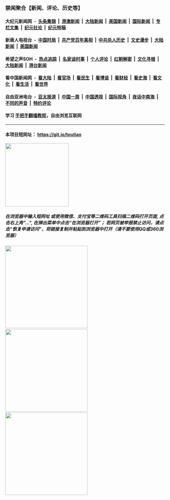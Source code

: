 ### 禁闻聚合【新闻、评论、历史等】

#### 大纪元新闻网 &nbsp;-&nbsp; [头条集锦](indexes/E头条集锦.md?t=02101844) &nbsp;|&nbsp; [港澳新闻](indexes/E港澳新闻.md?t=02101844)  &nbsp;|&nbsp; [大陆新闻](indexes/E大陆新闻.md?t=02101844) &nbsp;|&nbsp; [美国新闻](indexes/E美国新闻.md?t=02101844) &nbsp;|&nbsp; [国际新闻](indexes/E国际新闻.md?t=02101844) &nbsp;|&nbsp; [专栏文集](indexes/E专栏文集.md?t=02101844) &nbsp;|&nbsp; [纪元社论](indexes/E纪元社论.md?t=02101844) &nbsp;|&nbsp; [纪元特稿](indexes/E纪元特稿.md?t=02101844) 

#### 新唐人电视台 &nbsp;-&nbsp; [中国时局](indexes/N中国时局.md?t=02101844) &nbsp;|&nbsp; [共产党百年真相](indexes/N共产党百年真相.md?t=02101844) &nbsp;|&nbsp; [中共杀人历史](indexes/N中共杀人历史.md?t=02101844) &nbsp;|&nbsp; [文史漫步](indexes/N文史漫步.md?t=02101844) &nbsp;|&nbsp; [大陆新闻](indexes/N大陆新闻.md?t=02101844) &nbsp;|&nbsp; [美国新闻](indexes/N美国新闻.md?t=02101844)

#### 希望之声SOH &nbsp;-&nbsp; [热点追踪](indexes/H热点追踪.md?t=02101844) &nbsp;|&nbsp; [名家谈时事](indexes/H名家谈时事.md?t=02101844) &nbsp;|&nbsp; [个人评论](indexes/H个人评论.md?t=02101844)  &nbsp;|&nbsp; [红朝解密](indexes/H红朝解密.md?t=02101844) &nbsp;|&nbsp; [文化寻根](indexes/H文化寻根.md?t=02101844) &nbsp;|&nbsp; [大陆新闻](indexes/H大陆新闻.md?t=02101844) &nbsp;|&nbsp; [港台新闻](indexes/H港台新闻.md?t=02101844)

#### 看中国新闻网 &nbsp;-&nbsp; [看大陆](indexes/S看大陆.md?t=02101844) &nbsp;|&nbsp; [看官场](indexes/S看官场.md?t=02101844) &nbsp;|&nbsp; [看民生](indexes/S看民生.md?t=02101844)  &nbsp;|&nbsp; [看博谈](indexes/S看博谈.md?t=02101844) &nbsp;|&nbsp; [看财经](indexes/S看财经.md?t=02101844) &nbsp;|&nbsp; [看史海](indexes/S看史海.md?t=02101844) &nbsp;|&nbsp; [看文化](indexes/S看文化.md?t=02101844) &nbsp;|&nbsp; [看生活](indexes/S看生活.md?t=02101844) &nbsp;|&nbsp; [看世界](indexes/S看世界.md?t=02101844)

#### 自由亚洲电台 &nbsp;-&nbsp; [亚太报道](indexes/R亚太报道.md?t=02101844) &nbsp;|&nbsp; [中国一周](indexes/R中国一周.md?t=02101844) &nbsp;|&nbsp; [中国透视](indexes/R中国透视.md?t=02101844)  &nbsp;|&nbsp; [国际视角](indexes/R国际视角.md?t=02101844) &nbsp;|&nbsp; [夜话中南海](indexes/R夜话中南海.md?t=02101844) &nbsp;|&nbsp; [不同的声音](indexes/R不同的声音.md?t=02101844) &nbsp;|&nbsp; [特约评论](indexes/R特约评论.md?t=02101844)

#### 学习 [手把手翻墙教程](https://github.com/gfw-breaker/guides/wiki)，自由浏览互联网

----

#### 本项目短网址： https://git.io/toutiao
<img src="https://raw.githubusercontent.com/gfw-breaker/banned-news/master/scripts/img/qr.png" width="200px"/>  

##### 在浏览器中输入短网址 或使用微信、支付宝等二维码工具扫描二维码打开页面, 点击右上角"...", 在弹出菜单中点击“在浏览器打开”； 若网页被举报禁止访问，请点击“恢复申请访问”，将链接复制并粘贴到浏览器中打开（请不要使用QQ或360浏览器）

<img src="https://raw.githubusercontent.com/gfw-breaker/banned-news/master/scripts/img/1.png" width="260px"/> &nbsp; <img src="https://raw.githubusercontent.com/gfw-breaker/banned-news/master/scripts/img/2.png" width="260px"/> &nbsp; <img src="https://raw.githubusercontent.com/gfw-breaker/banned-news/master/scripts/img/3.png" width="260px"/>
